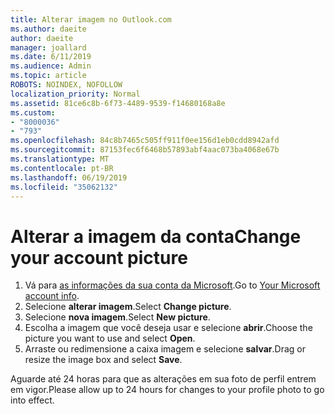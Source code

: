 ```yaml
---
title: Alterar imagem no Outlook.com
ms.author: daeite
author: daeite
manager: joallard
ms.date: 6/11/2019
ms.audience: Admin
ms.topic: article
ROBOTS: NOINDEX, NOFOLLOW
localization_priority: Normal
ms.assetid: 81ce6c8b-6f73-4489-9539-f14680168a8e
ms.custom:
- "8000036"
- "793"
ms.openlocfilehash: 84c8b7465c505ff911f0ee156d1eb0cdd8942afd
ms.sourcegitcommit: 87153fec6f6468b57893abf4aac073ba4068e67b
ms.translationtype: MT
ms.contentlocale: pt-BR
ms.lasthandoff: 06/19/2019
ms.locfileid: "35062132"
---
```

# <a name="change-your-account-picture"></a><span data-ttu-id="c4b8f-102">Alterar a imagem da conta</span><span class="sxs-lookup"><span data-stu-id="c4b8f-102">Change your account picture</span></span>

1. <span data-ttu-id="c4b8f-103">Vá para [as informações da sua conta da Microsoft](https://go.microsoft.com/fwlink/p/?linkid=860841).</span><span class="sxs-lookup"><span data-stu-id="c4b8f-103">Go to [Your Microsoft account info](https://go.microsoft.com/fwlink/p/?linkid=860841).</span></span>
2. <span data-ttu-id="c4b8f-104">Selecione **alterar imagem**.</span><span class="sxs-lookup"><span data-stu-id="c4b8f-104">Select **Change picture**.</span></span>
3. <span data-ttu-id="c4b8f-105">Selecione **nova imagem**.</span><span class="sxs-lookup"><span data-stu-id="c4b8f-105">Select **New picture**.</span></span>
4. <span data-ttu-id="c4b8f-106">Escolha a imagem que você deseja usar e selecione **abrir**.</span><span class="sxs-lookup"><span data-stu-id="c4b8f-106">Choose the picture you want to use and select **Open**.</span></span>
5. <span data-ttu-id="c4b8f-107">Arraste ou redimensione a caixa imagem e selecione **salvar**.</span><span class="sxs-lookup"><span data-stu-id="c4b8f-107">Drag or resize the image box and select **Save**.</span></span>

<span data-ttu-id="c4b8f-108">Aguarde até 24 horas para que as alterações em sua foto de perfil entrem em vigor.</span><span class="sxs-lookup"><span data-stu-id="c4b8f-108">Please allow up to 24 hours for changes to your profile photo to go into effect.</span></span>